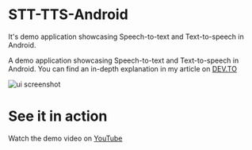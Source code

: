 # STT-TTS-Android
It's demo application showcasing Speech-to-text and Text-to-speech in Android. 

A demo application showcasing Speech-to-text and Text-to-speech in Android. You can find an in-depth explanation in my article on [DEV.TO](https://dev.to/rtficial/speech-to-text-and-text-to-speech-on-android-432p)

![ui screenshot](https://i.postimg.cc/8kRtY3Jf/Screenshot-1590828973.png)

# See it in action
Watch the demo video on [YouTube](https://youtu.be/AGuFeAa_ty4)
